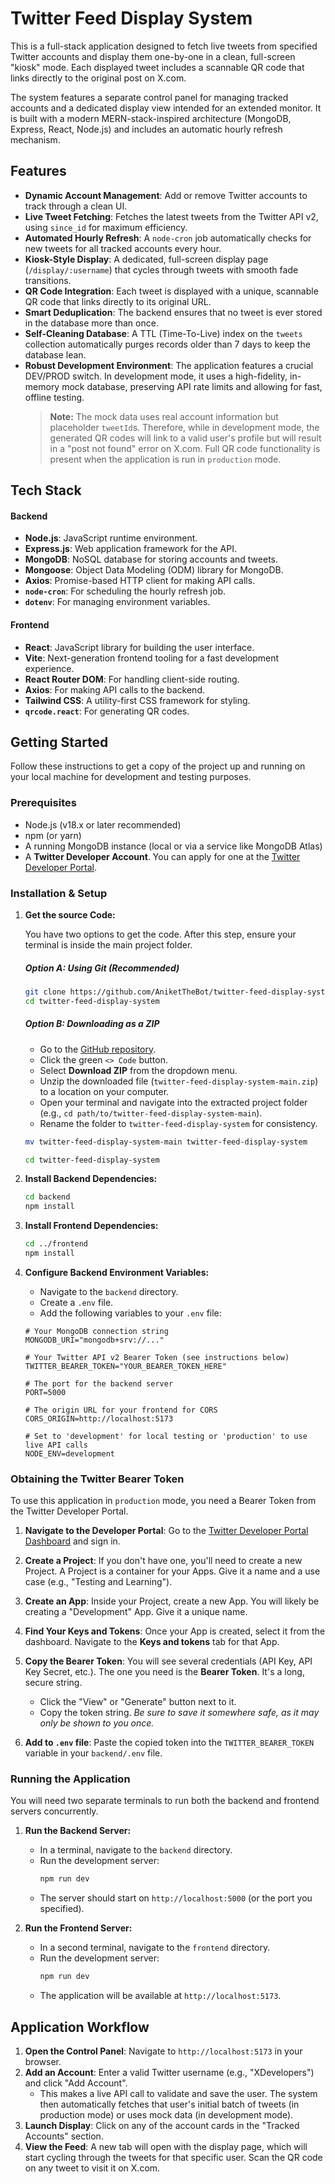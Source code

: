 # Twitter Feed Display System

This is a full-stack application designed to fetch live tweets from specified Twitter accounts and display them one-by-one in a clean, full-screen "kiosk" mode. Each displayed tweet includes a scannable QR code that links directly to the original post on X.com.

The system features a separate control panel for managing tracked accounts and a dedicated display view intended for an extended monitor. It is built with a modern MERN-stack-inspired architecture (MongoDB, Express, React, Node.js) and includes an automatic hourly refresh mechanism.

## Features

- **Dynamic Account Management**: Add or remove Twitter accounts to track through a clean UI.
- **Live Tweet Fetching**: Fetches the latest tweets from the Twitter API v2, using `since_id` for maximum efficiency.
- **Automated Hourly Refresh**: A `node-cron` job automatically checks for new tweets for all tracked accounts every hour.
- **Kiosk-Style Display**: A dedicated, full-screen display page (`/display/:username`) that cycles through tweets with smooth fade transitions.
- **QR Code Integration**: Each tweet is displayed with a unique, scannable QR code that links directly to its original URL.
- **Smart Deduplication**: The backend ensures that no tweet is ever stored in the database more than once.
- **Self-Cleaning Database**: A TTL (Time-To-Live) index on the `tweets` collection automatically purges records older than 7 days to keep the database lean.
- **Robust Development Environment**: The application features a crucial DEV/PROD switch. In development mode, it uses a high-fidelity, in-memory mock database, preserving API rate limits and allowing for fast, offline testing.
  > **Note:** The mock data uses real account information but placeholder `tweetId`s. Therefore, while in development mode, the generated QR codes will link to a valid user's profile but will result in a "post not found" error on X.com. Full QR code functionality is present when the application is run in `production` mode.

## Tech Stack

#### Backend

- **Node.js**: JavaScript runtime environment.
- **Express.js**: Web application framework for the API.
- **MongoDB**: NoSQL database for storing accounts and tweets.
- **Mongoose**: Object Data Modeling (ODM) library for MongoDB.
- **Axios**: Promise-based HTTP client for making API calls.
- **`node-cron`**: For scheduling the hourly refresh job.
- **`dotenv`**: For managing environment variables.

#### Frontend

- **React**: JavaScript library for building the user interface.
- **Vite**: Next-generation frontend tooling for a fast development experience.
- **React Router DOM**: For handling client-side routing.
- **Axios**: For making API calls to the backend.
- **Tailwind CSS**: A utility-first CSS framework for styling.
- **`qrcode.react`**: For generating QR codes.

## Getting Started

Follow these instructions to get a copy of the project up and running on your local machine for development and testing purposes.

### Prerequisites

- Node.js (v18.x or later recommended)
- npm (or yarn)
- A running MongoDB instance (local or via a service like MongoDB Atlas)
- A **Twitter Developer Account**. You can apply for one at the [Twitter Developer Portal](https://developer.twitter.com/en/portal/dashboard).

### Installation & Setup

1.  **Get the source Code:**

    You have two options to get the code. After this step, ensure your terminal is inside the main project folder.

    ##### Option A: Using Git (Recommended)

    ```sh
    git clone https://github.com/AniketTheBot/twitter-feed-display-system.git
    cd twitter-feed-display-system
    ```

    ##### Option B: Downloading as a ZIP
    - Go to the [GitHub repository](https://github.com/AniketTheBot/twitter-feed-display-system).
    - Click the green `<> Code` button.
    - Select **Download ZIP** from the dropdown menu.
    - Unzip the downloaded file (`twitter-feed-display-system-main.zip`) to a location on your computer.
    - Open your terminal and navigate into the extracted project folder (e.g., `cd path/to/twitter-feed-display-system-main`).
    - Rename the folder to `twitter-feed-display-system` for consistency.

    ```sh
    mv twitter-feed-display-system-main twitter-feed-display-system
    ```

    ```sh
    cd twitter-feed-display-system
    ```

2.  **Install Backend Dependencies:**

    ```sh
    cd backend
    npm install
    ```

3.  **Install Frontend Dependencies:**

    ```sh
    cd ../frontend
    npm install
    ```

4.  **Configure Backend Environment Variables:**
    - Navigate to the `backend` directory.
    - Create a `.env` file.
    - Add the following variables to your `.env` file:

    ```env
    # Your MongoDB connection string
    MONGODB_URI="mongodb+srv://..."

    # Your Twitter API v2 Bearer Token (see instructions below)
    TWITTER_BEARER_TOKEN="YOUR_BEARER_TOKEN_HERE"

    # The port for the backend server
    PORT=5000

    # The origin URL for your frontend for CORS
    CORS_ORIGIN=http://localhost:5173

    # Set to 'development' for local testing or 'production' to use live API calls
    NODE_ENV=development
    ```

### Obtaining the Twitter Bearer Token

To use this application in `production` mode, you need a Bearer Token from the Twitter Developer Portal.

1.  **Navigate to the Developer Portal**: Go to the [Twitter Developer Portal Dashboard](https://developer.twitter.com/en/portal/dashboard) and sign in.

2.  **Create a Project**: If you don't have one, you'll need to create a new Project. A Project is a container for your Apps. Give it a name and a use case (e.g., "Testing and Learning").

3.  **Create an App**: Inside your Project, create a new App. You will likely be creating a "Development" App. Give it a unique name.

4.  **Find Your Keys and Tokens**: Once your App is created, select it from the dashboard. Navigate to the **Keys and tokens** tab for that App.

5.  **Copy the Bearer Token**: You will see several credentials (API Key, API Key Secret, etc.). The one you need is the **Bearer Token**. It's a long, secure string.
    - Click the "View" or "Generate" button next to it.
    - Copy the token string. _Be sure to save it somewhere safe, as it may only be shown to you once._

6.  **Add to `.env` file**: Paste the copied token into the `TWITTER_BEARER_TOKEN` variable in your `backend/.env` file.

### Running the Application

You will need two separate terminals to run both the backend and frontend servers concurrently.

1.  **Run the Backend Server:**
    - In a terminal, navigate to the `backend` directory.
    - Run the development server:
      ```sh
      npm run dev
      ```
    - The server should start on `http://localhost:5000` (or the port you specified).

2.  **Run the Frontend Server:**
    - In a second terminal, navigate to the `frontend` directory.
    - Run the development server:
      ```sh
      npm run dev
      ```
    - The application will be available at `http://localhost:5173`.

## Application Workflow

1.  **Open the Control Panel**: Navigate to `http://localhost:5173` in your browser.
2.  **Add an Account**: Enter a valid Twitter username (e.g., "XDevelopers") and click "Add Account".
    - This makes a live API call to validate and save the user. The system then automatically fetches that user's initial batch of tweets (in production mode) or uses mock data (in development mode).
3.  **Launch Display**: Click on any of the account cards in the "Tracked Accounts" section.
4.  **View the Feed**: A new tab will open with the display page, which will start cycling through the tweets for that specific user. Scan the QR code on any tweet to visit it on X.com.
